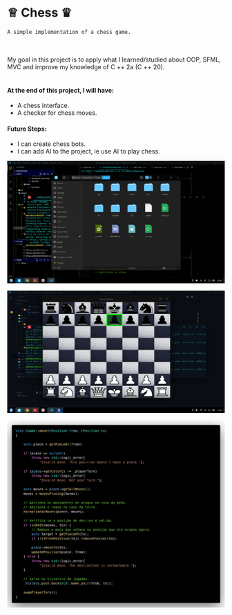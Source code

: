 
# ♕ Chess ♛

    A simple implementation of a chess game.
<br />
<br />
My goal in this project is to apply what I learned/studied about OOP, SFML, MVC and improve my knowledge of C ++ 2a (C ++ 20).
<br />
<br />

#### At the end of this project, I will have:
- A chess interface.
- A checker for chess moves.

#### Future Steps:
- I can create chess bots.
- I can add AI to the project, ie use AI to play chess.


<div style= "text-align: center">

![Sample](/sample/sample_view_update.gif)

![Sample](/sample/sample_code_2.png)

![Sample](/sample/sample_code_1.png)

</div>
